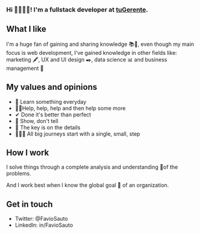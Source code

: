 ### Hi 👋🏻🧑🏻! I'm a fullstack developer at [tuGerente](https://tugerente.com/). 

## What I like
I'm a huge fan of gaining and sharing knowledge 📚🧠, even though my main focus is web development, I've gained knowledge in other fields like: marketing 🖋, UX and UI design ✒, data science 📊 and business management 💼

## My values and opinions
- 🧾 Learn something everyday
- 🤝🏻Help, help, help and then help some more
- ✔ Done it's better than perfect
- 👀 Show, don't tell
- 🔑 The key is on the details
- 🚶🏻‍♂️ All big journeys start with a single, small, step

## How I work
I solve things through a complete analysis and understanding 🔬of the problems.

And I work best when I know the global goal 🎯 of an organization.

## Get in touch
- Twitter: @FavioSauto
- LinkedIn: in/FavioSauto
